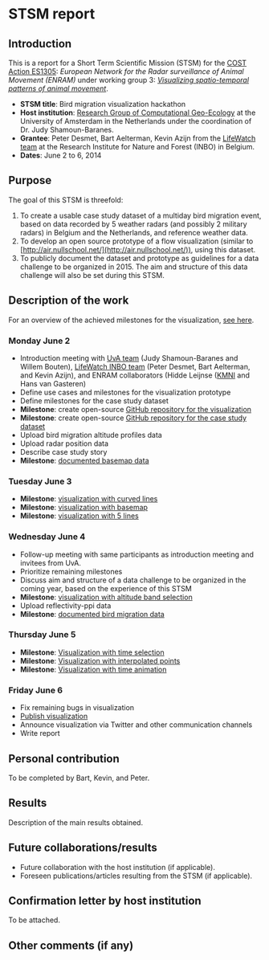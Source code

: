 # STSM report

## Introduction

This is a report for a Short Term Scientific Mission (STSM) for the [COST Action ES1305](http://www.cost.eu/domains_actions/essem/Actions/ES1305): *European Network for the Radar surveillance of Animal Movement (ENRAM)* under working group 3: *[Visualizing spatio-temporal patterns of animal movement](www.enram.eu/working-group-3/)*.

* **STSM title**: Bird migration visualization hackathon
* **Host institution**: [Research Group of Computational Geo-Ecology](http://ibed.uva.nl/research/research-groups/research-groups/research-groups/content/folder/computational-geo-ecology/computational-geo-ecology.html) at the University of Amsterdam in the Netherlands under the coordination of Dr. Judy Shamoun-Baranes.
* **Grantee**: Peter Desmet, Bart Aelterman, Kevin Azijn from the [LifeWatch team](http://lifewatch.inbo.be) at the Research Institute for Nature and Forest (INBO) in Belgium.
* **Dates**: June 2 to 6, 2014

## Purpose

The goal of this STSM is threefold:

1. To create a usable case study dataset of a multiday bird migration event, based on data recorded by 5 weather radars (and possibly 2 military radars) in Belgium and the Netherlands, and reference weather data.
2. To develop an open source prototype of a flow visualization (similar to [http://air.nullschool.net/](http://air.nullschool.net/)), using this dataset.
3. To publicly document the dataset and prototype as guidelines for a data challenge to be organized in 2015. The aim and structure of this data challenge will also be set during this STSM.

## Description of the work

For an overview of the achieved milestones for the visualization, [see here](https://github.com/enram/bird-migration-flow-visualization/issues/milestones?state=closed).

### Monday June 2

* Introduction meeting with [UvA team](http://ibed.uva.nl/research/research-groups/research-groups/research-groups/content/folder/computational-geo-ecology/computational-geo-ecology.html) (Judy Shamoun-Baranes and Willem Bouten), [LifeWatch INBO team](http://http://lifewatch.inbo.be) (Peter Desmet, Bart Aelterman, and Kevin Azijn), and ENRAM collaborators (Hidde Leijnse ([KMNI](http://www.knmi.nl) and Hans van Gasteren)
* Define use cases and milestones for the visualization prototype
* Define milestones for the case study dataset
* **Milestone**: create open-source [GitHub repository for the visualization](https://github.com/enram/bird-migration-flow-visualization/)
* **Milestone**: create open-source [GitHub repository for the case study dataset](https://github.com/enram/case-study)
* Upload bird migration altitude profiles data
* Upload radar position data
* Describe case study story
* **Milestone**: [documented basemap data](https://github.com/enram/bird-migration-flow-visualization/issues?milestone=4&state=closed)

### Tuesday June 3

* **Milestone**: [visualization with curved lines](https://github.com/enram/bird-migration-flow-visualization/issues?milestone=9&state=closed)
* **Milestone**: [visualization with basemap](https://github.com/enram/bird-migration-flow-visualization/issues?milestone=3&state=closed)
* **Milestone**: [visualization with 5 lines](https://github.com/enram/bird-migration-flow-visualization/issues?milestone=1&state=closed)

### Wednesday June 4

* Follow-up meeting with same participants as introduction meeting and invitees from UvA.
* Prioritize remaining milestones
* Discuss aim and structure of a data challenge to be organized in the coming year, based on the experience of this STSM
* **Milestone**: [visualization with altitude band selection](https://github.com/enram/bird-migration-flow-visualization/issues?milestone=2&state=closed)
* Upload reflectivity-ppi data
* **Milestone**: [documented bird migration data](https://github.com/enram/case-study/issues?milestone=1&state=closed)

### Thursday June 5

* **Milestone**: [Visualization with time selection](https://github.com/enram/bird-migration-flow-visualization/issues?milestone=7&state=closed)
* **Milestone**: [Visualization with interpolated points](https://github.com/enram/bird-migration-flow-visualization/issues?milestone=8&state=closed)
* **Milestone**: [Visualization with time animation](https://github.com/enram/bird-migration-flow-visualization/issues?milestone=13&state=closed)

### Friday June 6

* Fix remaining bugs in visualization
* [Publish visualization](http://enram.github.io/bird-migration-flow-visualization/viz/)
* Announce visualization via Twitter and other communication channels
* Write report

## Personal contribution

To be completed by Bart, Kevin, and Peter.

## Results

Description of the main results obtained.

## Future collaborations/results

* Future collaboration with the host institution (if applicable).
* Foreseen publications/articles resulting from the STSM (if applicable).

## Confirmation letter by host institution

To be attached.

## Other comments (if any)
